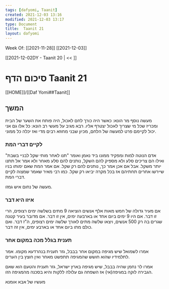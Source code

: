 ```yaml
---
tags: [dafyomi, Taanit] 
created: 2021-12-03 13:16
modified: 2021-12-03 13:17
type: Document
title:  Taanit 21
layout: dafyomi
---
```

Week Of: [[2021-11-28]]
[[2021-12-03]]

[[2021-12-02DY - Taanit 20 | << ]] 

# סיכום הדף  Taanit 21

[[HOME]]/[[Daf Yomi##Taanit]]

##  המשך 
מעשה נוסף מר הונא: כאשר היה כורך לחם לאכול, היה פותח את השער של הבית ומכריז שכל מי שצריך לאכול יצטרף אליו.
רבא מגיב על מעשי רב הונא: כל אלו גם אני יכול לקיימם פרט למעשה של הלחם, מכיון שבני מחוזא רבים מדי ואז יכלה כל ממוני. 

### לקיים דברי המת
אדם הנוטה למות ומפקיד ממונו ביד נאמן ואומר "תנו לאחר מותי שקל לבניי בשבת" ואילו הם צריכים סלע ולא מספיק להם השקל, נותנים להם סלע מאחר ולא אמר אל תתנו יותר משקל. אבל אם אכן אמר כך, נותנים להם רק שקל.  אם אמר המת שאם ימותו בניו שיירשו אחרים תחתיהם אז בכל מקרה יביאו רק שקל. כמו רבי מאיר שאמר שמצוה לקיים דברי המת. 

מעשה של נחום איש גמזו. 

### איזו היא דבר
אם מעיר גדולה של חמש מאות אלף אנשים הוציאה 9 מתים בשלשה ימים רצופים, הרי זו דבר. אם היו 9 ימים ביום אחד או בארבעה ימים, אין זו דבר. אם מדובר בעיר קטנה שגרים בה רק 500 אנשים, ויצאו שלשה מתים לאורך שלשה ימים רצופים, ה"ז דבר. ואם כולם מתו ביום אחד או בארבע ימים, אין זה דבר.
### תענית בגלל מכה במקום אחר
אמרו לשמואל שיש מגיפה במקום אחר בבבל, גזר תענית בנהרדעא מקומו.
אמר לתלמידיו שהוא חושש שהמגיפה תתפשט מאחר ואין חוצץ בין הערים.

אמרו לר נחמן שהיה בבבל, שיש מגיפה בארץ ישראל, גזר תענית והטעם הוא שאם הגבירה לוקה במגיפה(אי) אז השפחה גם עלולה ללקות והיא בסכנה מהמגיפה הזו.

מעשיו של אבא אומנא

